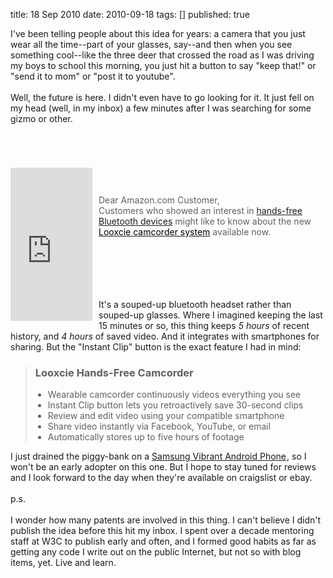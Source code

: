 title: 18 Sep 2010
date: 2010-09-18
tags: []
published: true

I've been telling people about this idea for years: a camera that you just wear all the time--part of your glasses, say--and then when you see something cool--like the three deer that crossed the road as I was driving my boys to school this morning, you just hit a button to say "keep that!" or "send it to mom" or "post it to youtube".<br />
<br />
Well, the future is here. I didn't even have to go looking for it. It just fell on my head (well, in my inbox) a few minutes after I was searching for some gizmo or other.<br />
<br />
<a name='more'></a><br />
<br />
<iframe align="left" frameborder="0" marginheight="0" marginwidth="0" scrolling="no" src="http://rcm.amazon.com/e/cm?t=danconnolly&amp;o=1&amp;p=8&amp;l=bpl&amp;asins=B00400O8PO&amp;fc1=000000&amp;IS2=1&amp;lt1=_blank&amp;m=amazon&amp;lc1=0000FF&amp;bc1=000000&amp;bg1=FFFFFF&amp;f=ifr" style="align: left; height: 245px; padding-right: 10px; padding-top: 5px; width: 131px;"></iframe><br />
<br />
<blockquote>Dear Amazon.com Customer,<br />
Customers who showed an interest in&nbsp;<a href="http://www.amazon.com/gp/r.html?R=1R0BLHXS6EUJ0&amp;C=D9MKRT22WB14&amp;H=IAHUUTSCS5PFFMGXWQB7D8MDNYIA&amp;T=C&amp;U=http%3A%2F%2Fwww.amazon.com%2Fs%2Fnode%3D14030861%2Fref%3Dpe_65500_16852440_fe_txt_1%2F" target="_blank">hands-free Bluetooth devices</a> might like to know about the new <a href="http://www.amazon.com/gp/r.html?R=1R0BLHXS6EUJ0&amp;C=D9MKRT22WB14&amp;H=LJHFBJTRJZLGDATKO5AWAAUMPKKA&amp;T=C&amp;U=http%3A%2F%2Fwww.amazon.com%2Fdp%2FB00400O8PO%2Fref%3Dpe_65500_16852440_fe_txt_2%2F" target="_blank"><span class="Apple-style-span" style="color: black;">Looxcie camcorder system</span></a>&nbsp;available now.&nbsp;</blockquote><br />
<br />
<br />
<br />
<br />
It's a souped-up bluetooth headset rather than souped-up glasses. Where I imagined keeping the last 15 minutes or so, this thing keeps <i>5 hours</i> of recent history, and <i>4 hours</i> of saved video. And it integrates with smartphones for sharing. But the "Instant Clip" button is the exact feature I had in mind:<br />
<blockquote><h3>Looxcie Hands-Free Camcorder</h3><ul style="list-style-type: disc; margin-bottom: 1em; margin-left: 0px; margin-right: 0px; margin-top: 0px; padding-bottom: 0px; padding-left: 0px; padding-right: 0px; padding-top: 0px;"><li style="margin-bottom: 0px; margin-left: 20px; margin-right: 0px; margin-top: 0px;">Wearable camcorder continuously videos everything you see</li>
<li style="margin-bottom: 0px; margin-left: 20px; margin-right: 0px; margin-top: 0px;">Instant Clip button lets you retroactively save 30-second clips</li>
<li style="margin-bottom: 0px; margin-left: 20px; margin-right: 0px; margin-top: 0px;">Review and edit video using your compatible smartphone</li>
<li style="margin-bottom: 0px; margin-left: 20px; margin-right: 0px; margin-top: 0px;">Share video instantly via Facebook, YouTube, or email</li>
<li style="margin-bottom: 0px; margin-left: 20px; margin-right: 0px; margin-top: 0px;">Automatically stores up to five hours of footage</li>
</ul></blockquote>I just drained the piggy-bank on a <a href="http://www.amazon.com/gp/product/B003TXSKNE?ie=UTF8&amp;tag=danconnolly&amp;linkCode=as2&amp;camp=1789&amp;creative=390957&amp;creativeASIN=B003TXSKNE">Samsung Vibrant Android Phone</a><img alt="" border="0" height="1" src="http://www.assoc-amazon.com/e/ir?t=danconnolly&amp;l=as2&amp;o=1&amp;a=B003TXSKNE" style="border: none !important; margin: 0px !important;" width="1" />, so I won't be an early adopter on this one. But I hope to stay tuned for reviews and I look forward to the day when they're available on craigslist or ebay.<br />
<br />
p.s.<br />
<br />
I wonder how many patents are involved in this thing. I can't believe I didn't publish the idea before this hit my inbox. I spent over a decade mentoring staff at W3C to publish early and often, and I formed good habits as far as getting any code I write out on the public Internet, but not so with blog items, yet. Live and learn.<div class="blogger-post-footer"><img width='1' height='1' src='https://blogger.googleusercontent.com/tracker/1117883616379032462-8295372433647640022?l=www.madmode.com' alt='' /></div>